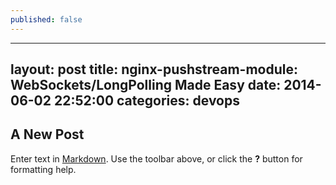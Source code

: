 ```yaml
---
published: false
---
```


---
layout: post
title: nginx-pushstream-module: WebSockets/LongPolling Made Easy
date: 2014-06-02 22:52:00
categories: devops
---

## A New Post

Enter text in [Markdown](http://daringfireball.net/projects/markdown/). Use the toolbar above, or click the **?** button for formatting help.
